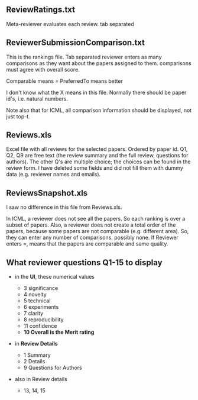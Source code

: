 ReviewRatings.txt
-----------------
Meta-reviewer evaluates each review.
tab separated

ReviewerSubmissionComparison.txt
---------------------------------
This is the rankings file. Tab separated
reviewer enters as many comparisons as they want about the papers assigned to them.
comparisons must agree with overall score.

Comparable means =
PreferredTo means better

I don't know what the X means in this file. Normally there should be paper id's, i.e. natural numbers.

Note also that for ICML, all comparison information should be displayed, not just top-t. 

Reviews.xls
------------
Excel file with all reviews for the selected papers. Ordered by paper id. 
Q1, Q2, Q9 are free text (the review summary and the full review, questions for authors).
The other Q's are multiple choice; the choices can be found in the review form.
I have deleted some fields and did not fill them with dummy data (e.g. reviewer names and emails). 

ReviewsSnapshot.xls
--------------------
I saw no difference in this file from Reviews.xls.

In ICML, a reviewer does not see all the papers. So each ranking is over a subset of papers.
Also, a reviewer does not create a total order of the papers, because some papers are not comparable (e.g. different area). So, they can enter any number of comparisons, possibly none.
If Reviewer enters =, means that the papers are comparable and same quality. 

What reviewer questions Q1-15 to display
-----------------------------------------
* in the **UI**, these numerical values
    * 3 significance
    *  4 novelty
    *   5 technical
    *   6 experiments
    *   7 clarity
    *   8 reproducibility
    *   11 confidence
    *   **10 Overall is the Merit rating**

* in **Review Details**
    * 1 Summary
    * 2 Details
    * 9 Questions for Authors

* also in Review details
   * 13, 14, 15
